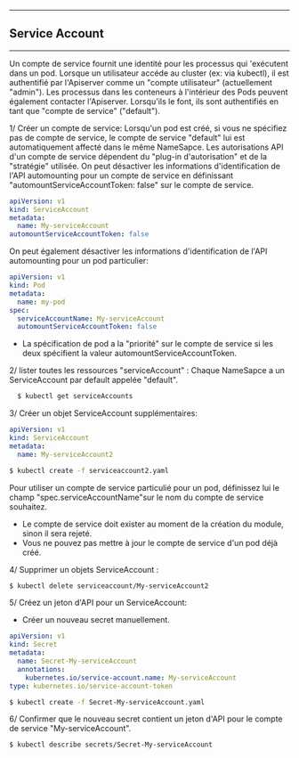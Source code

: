 ---------------------------------------------------------------------------------------------------------------
## Service Account
---------------------------------------------------------------------------------------------------------------
Un compte de service fournit une identité pour les processus qui 'exécutent dans un pod. Lorsque un utilisateur accéde au cluster (ex: via kubectl), il est authentifié par l'Apiserver comme un "compte utilisateur" (actuellement "admin"). Les processus dans les conteneurs à l'intérieur des Pods peuvent également contacter l'Apiserver. Lorsqu'ils le font, ils sont authentifiés en tant que "compte de service" ("default").

1/ Créer un compte de service:
Lorsqu'un pod est créé, si vous ne spécifiez pas de compte de service, le compte de service "default" lui est automatiquement affecté dans le même NameSapce. Les autorisations API d'un compte de service dépendent du "plug-in d'autorisation" et de la "stratégie" utilisée. On peut désactiver les informations d'identification de l'API automounting pour un compte de service en définissant "automountServiceAccountToken: false" sur le compte de service.

```yaml
apiVersion: v1
kind: ServiceAccount
metadata:
  name: My-serviceAccount
automountServiceAccountToken: false
```

On peut également désactiver les informations d'identification de l'API automounting pour un pod particulier:
```yaml
apiVersion: v1
kind: Pod
metadata:
  name: my-pod
spec:
  serviceAccountName: My-serviceAccount
  automountServiceAccountToken: false
```
* La spécification de pod a la "priorité" sur le compte de service si les deux spécifient la valeur automountServiceAccountToken.


2/ lister toutes les ressources "serviceAccount" :
Chaque NameSapce a un ServiceAccount par default appelée "default". 
```bash
  $ kubectl get serviceAccounts
```


3/ Créer un objet ServiceAccount supplémentaires:
```yaml
apiVersion: v1
kind: ServiceAccount
metadata:
  name: My-serviceAccount2
```  
```bash
$ kubectl create -f serviceaccount2.yaml
```
Pour utiliser un compte de service particulié pour un pod, définissez lui le champ "spec.serviceAccountName"sur le nom du compte de service souhaitez. 
- Le compte de service doit exister au moment de la création du module, sinon il sera rejeté.
- Vous ne pouvez pas mettre à jour le compte de service d'un pod déjà créé.


4/ Supprimer un objets ServiceAccount :
```bash
$ kubectl delete serviceaccount/My-serviceAccount2
```

5/ Créez un jeton d'API pour un ServiceAccount:
* Créer un nouveau secret manuellement.
```yaml
apiVersion: v1
kind: Secret
metadata:
  name: Secret-My-serviceAccount
  annotations:
    kubernetes.io/service-account.name: My-serviceAccount
type: kubernetes.io/service-account-token
```

```bash
$ kubectl create -f Secret-My-serviceAccount.yaml
```

6/ Confirmer que le nouveau secret contient un jeton d'API pour le compte de service "My-serviceAccount".
```bash
$ kubectl describe secrets/Secret-My-serviceAccount
```

